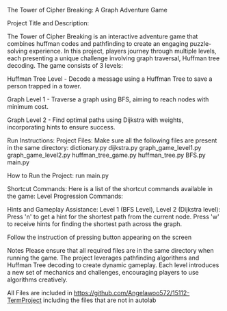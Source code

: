 The Tower of Cipher Breaking: A Graph Adventure Game


Project Title and Description:

The Tower of Cipher Breaking is an interactive adventure game that combines huffman codes and pathfinding to create an engaging puzzle-solving experience. In this project, players journey through multiple levels, each presenting a unique challenge involving graph traversal, Huffman tree decoding. The game consists of 3 levels:

Huffman Tree Level - Decode a message using a Huffman Tree to save a person trapped in a tower.

Graph Level 1 - Traverse a graph using BFS, aiming to reach nodes with minimum cost.

Graph Level 2 - Find optimal paths using Dijkstra with weights, incorporating hints to ensure success.


Run Instructions:
Project Files: Make sure all the following files are present in the same directory:
dictionary.py
dijkstra.py
graph_game_level1.py
graph_game_level2.py
huffman_tree_game.py
huffman_tree.py
BFS.py
main.py

How to Run the Project:
run main.py

Shortcut Commands:
Here is a list of the shortcut commands available in the game:
Level Progression Commands:

Hints and Gameplay Assistance:
Level 1 (BFS Level), Level 2 (Dijkstra level): 
Press 'n' to get a hint for the shortest path from the current node.
Press 'w' to receive hints for finding the shortest path across the graph.

Follow the instruction of pressing button appearing on the screen


Notes
Please ensure that all required files are in the same directory when running the game.
The project leverages pathfinding algorithms and Huffman Tree decoding to create dynamic gameplay. Each level introduces a new set of mechanics and challenges, encouraging players to use algorithms creatively.

All Files are included in https://github.com/Angelawoo572/15112-TermProject
including the files that are not in autolab